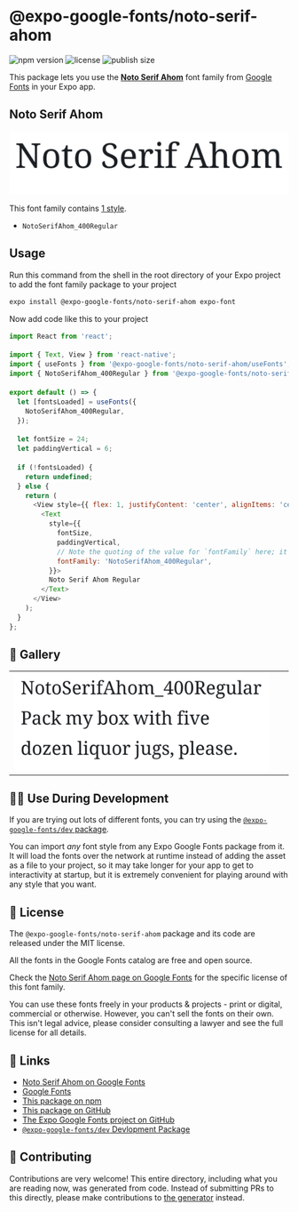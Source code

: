 # @expo-google-fonts/noto-serif-ahom

![npm version](https://flat.badgen.net/npm/v/@expo-google-fonts/noto-serif-ahom)
![license](https://flat.badgen.net/github/license/expo/google-fonts)
![publish size](https://flat.badgen.net/packagephobia/install/@expo-google-fonts/noto-serif-ahom)

This package lets you use the [**Noto Serif Ahom**](https://fonts.google.com/specimen/Noto+Serif+Ahom) font family from [Google Fonts](https://fonts.google.com/) in your Expo app.

## Noto Serif Ahom

![Noto Serif Ahom](./font-family.png)

This font family contains [1 style](#-gallery).

- `NotoSerifAhom_400Regular`

## Usage

Run this command from the shell in the root directory of your Expo project to add the font family package to your project
```sh
expo install @expo-google-fonts/noto-serif-ahom expo-font
```

Now add code like this to your project
```js
import React from 'react';

import { Text, View } from 'react-native';
import { useFonts } from '@expo-google-fonts/noto-serif-ahom/useFonts';
import { NotoSerifAhom_400Regular } from '@expo-google-fonts/noto-serif-ahom/400Regular';

export default () => {
  let [fontsLoaded] = useFonts({
    NotoSerifAhom_400Regular,
  });

  let fontSize = 24;
  let paddingVertical = 6;

  if (!fontsLoaded) {
    return undefined;
  } else {
    return (
      <View style={{ flex: 1, justifyContent: 'center', alignItems: 'center' }}>
        <Text
          style={{
            fontSize,
            paddingVertical,
            // Note the quoting of the value for `fontFamily` here; it expects a string!
            fontFamily: 'NotoSerifAhom_400Regular',
          }}>
          Noto Serif Ahom Regular
        </Text>
      </View>
    );
  }
};

```

## 🔡 Gallery


||||
|-|-|-|
|![NotoSerifAhom_400Regular](.//400Regular/NotoSerifAhom_400Regular.ttf.png)||||


## 👩‍💻 Use During Development

If you are trying out lots of different fonts, you can try using the [`@expo-google-fonts/dev` package](https://github.com/expo/google-fonts/tree/master/font-packages/dev#readme).

You can import *any* font style from any Expo Google Fonts package from it. It will load the fonts
over the network at runtime instead of adding the asset as a file to your project, so it may take longer
for your app to get to interactivity at startup, but it is extremely convenient
for playing around with any style that you want.

## 📖 License

The `@expo-google-fonts/noto-serif-ahom` package and its code are released under the MIT license.

All the fonts in the Google Fonts catalog are free and open source.

Check the [Noto Serif Ahom page on Google Fonts](https://fonts.google.com/specimen/Noto+Serif+Ahom) for the specific license of this font family.

You can use these fonts freely in your products & projects - print or digital, commercial or otherwise. However, you can't sell the fonts on their own. This isn't legal advice, please consider consulting a lawyer and see the full license for all details.

## 🔗 Links

- [Noto Serif Ahom on Google Fonts](https://fonts.google.com/specimen/Noto+Serif+Ahom)
- [Google Fonts](https://fonts.google.com/)
- [This package on npm](https://www.npmjs.com/package/@expo-google-fonts/noto-serif-ahom)
- [This package on GitHub](https://github.com/expo/google-fonts/tree/master/font-packages/noto-serif-ahom)
- [The Expo Google Fonts project on GitHub](https://github.com/expo/google-fonts)
- [`@expo-google-fonts/dev` Devlopment Package](https://github.com/expo/google-fonts/tree/master/font-packages/dev)

## 🤝 Contributing

Contributions are very welcome! This entire directory, including what you are reading now, was generated from code. Instead of submitting PRs to this directly, please make contributions to [the generator](https://github.com/expo/google-fonts/tree/master/packages/generator) instead.
